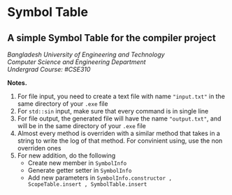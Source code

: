 # Symbol Table
## A simple Symbol Table for the compiler project
*Bangladesh University of Engineering and Technology <br>
Computer Science and Engineering Department <br>
Undergrad Course: #CSE310 <br>*

**Notes.**
  1.  For file input, you need to create a text file with name ```"input.txt"``` in the same directory of your ```.exe``` file
  2.  For ```std::sin``` input, make sure that every command is in single line
  3.  For file output, the generated file will have the name ```"output.txt"```, and will be in the same directory of your ```.exe``` file
  4.  Almost every method is overriden with a similar method that takes in a string to write the log of that method. For convinient using, use the non overriden ones
  5.  For new addition, do the following
      -  Create new member in ```SymbolInfo```
      -  Generate getter setter in ```SymbolInfo```
      -  Add new parameters in ```SymbolInfo.constructor , ScopeTable.insert , SymbolTable.insert```
